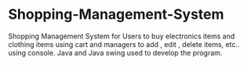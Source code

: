 # Shopping-Management-System
Shopping Management System for Users to buy electronics items and clothing items using cart and managers to add , edit , delete items, etc.. using console. Java and Java swing used to develop the program.
